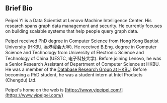 ## Brief Bio

Peipei YI is a Data Scientist at Lenovo Machine Intelligence Center. His research spans graph data management and security. He currently focuses on building scalable systems that help people query graph data.

Peipei received PhD degree in Computer Science from Hong Kong Baptist University (HKBU, 香港浸会大学). He received B.Eng. degree in Computer Science and Technology from University of Electronic Science and Technology of China (UESTC, 电子科技大学). Before joining Lenovo, he was a Senior Research Assistant of Department of Computer Science at HKBU. He was a member of the [Database Research Group at HKBU](https://www.comp.hkbu.edu.hk/~db/). Before becoming a PhD student, he was a student intern at Intel Products (Chengdu) Ltd.

Peipei's home on the web is [https://www.yipeipei.com/](https://www.yipeipei.com/)
